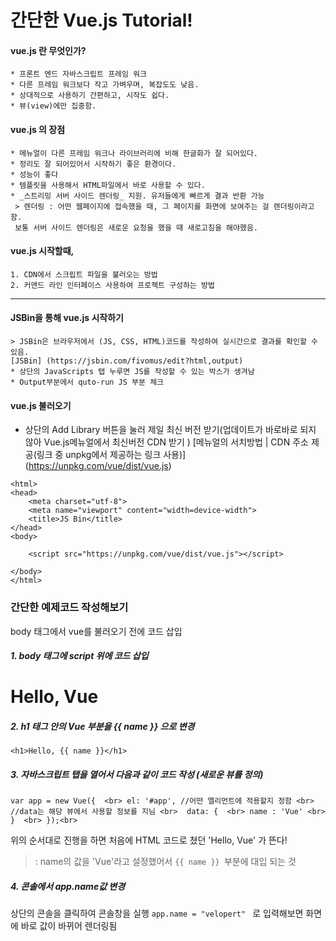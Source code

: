 # 간단한 Vue.js Tutorial!

#### vue.js 란 무엇인가?
    * 프론트 엔드 자바스크립트 프레임 워크
    * 다른 프레임 워크보다 작고 가벼우며, 복잡도도 낮음. 
    * 상대적으로 사용하기 간편하고, 시작도 쉽다.
    * 뷰(view)에만 집중함.

#### vue.js 의 장점
    * 메뉴얼이 다른 프레임 워크나 라이브러리에 비해 한글화가 잘 되어있다.
    * 정리도 잘 되어있어서 시작하기 좋은 환경이다.
    * 성능이 좋다
    * 템플릿을 사용해서 HTML파일에서 바로 사용할 수 있다.
    * _스트리밍 서버 사이드 렌더링_ 지원. 유저들에게 빠르게 결과 반환 가능
     > 렌더링 : 어떤 웹페이지에 접속했을 때, 그 페이지를 화면에 보여주는 걸 렌더링이라고 함.
     보통 서버 사이드 렌더링은 새로운 요청을 했을 때 새로고침을 해야했음. 

#### vue.js 시작할때,
    1. CDN에서 스크립트 파일을 불러오는 방법
    2. 커맨드 라인 인터페이스 사용하여 프로젝트 구성하는 방법

*   *   *
#### JSBin을 통해 vue.js 시작하기
    > JSBin은 브라우저에서 (JS, CSS, HTML)코드를 작성하여 실시간으로 결과를 확인할 수 있음.
    [JSBin] (https://jsbin.com/fivomus/edit?html,output)
    * 상단의 JavaScripts 탭 누루면 JS를 작성할 수 있는 박스가 생겨남
    * Output부분에서 quto-run JS 부분 체크
    
#### vue.js 불러오기
* 상단의 Add Library 버튼을 눌러 제일 최신 버전 받기(업데이트가 바로바로 되지 않아 Vue.js메뉴얼에서 최신버전 CDN 받기 )
[메뉴얼의 서치방법 | CDN 주소 제공(링크 중 unpkg에서 제공하는 링크 사용)] (https://unpkg.com/vue/dist/vue.js)
   
 <!DOCTYPE html>
    <html>
    <head>
        <meta charset="utf-8">
        <meta name="viewport" content="width=device-width">
        <title>JS Bin</title>
    </head>
    <body>

        <script src="https://unpkg.com/vue/dist/vue.js"></script>
  
    </body>
    </html>

### 간단한 예제코드 작성해보기
body 태그에서 vue를 불러오기 전에 코드 삽입

##### 1. body 태그에 script 위에 코드 삽입

   <div id = "app">
    <h1>Hello, Vue</h1>
    <div>


##### 2. h1 태그 안의 Vue 부분을 {{ name }} 으로 변경
   
    <h1>Hello, {{ name }}</h1>


##### 3. 자바스크립트 탭을 열어서 다음과 같이 코드 작성 (새로운 뷰를 정의)
`var app = new Vue({  <br>
      el: '#app', //어떤 엘리먼트에 적용할지 정함 <br> 
                  //data는 해당 뷰에서 사용할 정보를 지님 <br> 
      data: {  <br>
      name : 'Vue' <br> 
      }  <br>
   });<br>
 `

위의 순서대로 진행을 하면 처음에 HTML 코드로 쳤던 'Hello, Vue' 가 뜬다!
> : name의 값을 'Vue'라고 설정했어서 `{{ name }} `부분에 대입 되는 것

##### 4. 콘솔에서 app.name값 변경
상단의 콘솔을 클릭하여 콘솔창을 실행
`app.name = "velopert" ` 로 입력해보면 화면에 바로 값이 바뀌어 렌더링됨

